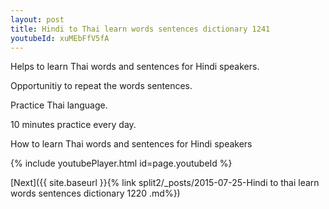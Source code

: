 ```yaml
---
layout: post
title: Hindi to Thai learn words sentences dictionary 1241 
youtubeId: xuMEbFfV5fA
---
```

 
 
Helps to learn Thai words and sentences for Hindi speakers.

Opportunitiy to repeat the words sentences. 

Practice Thai language. 
 
10 minutes practice every day. 
 
How to learn Thai words and sentences for Hindi speakers 
 
{% include youtubePlayer.html id=page.youtubeId %}
 
 
[Next]({{ site.baseurl }}{% link  split2/_posts/2015-07-25-Hindi to thai learn words sentences dictionary 1220 .md%})
 
